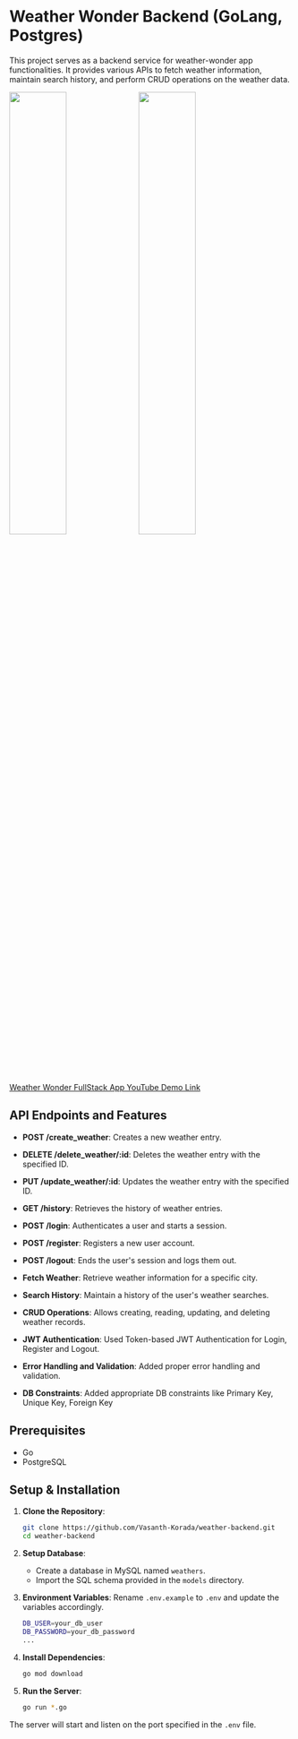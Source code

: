# Weather Wonder Backend (GoLang, Postgres)

This project serves as a backend service for weather-wonder app functionalities. It provides various APIs to fetch weather information, maintain search history, and perform CRUD operations on the weather data.

<img width="45%" src="https://github.com/Vasanth-Korada/weather-app-frontend/assets/50695446/d5e774fa-38f1-4b7e-9cc5-e1ff1282a228">
<img width="45%" src="https://github.com/Vasanth-Korada/weather-app-frontend/assets/50695446/b81da453-eb96-4ca2-a0b4-04fa1a5abefd">

[Weather Wonder FullStack App YouTube Demo Link](https://youtu.be/df1Wx9Bwt10)

## API Endpoints and Features

- **POST /create_weather**: Creates a new weather entry.
- **DELETE /delete_weather/:id**: Deletes the weather entry with the specified ID.
- **PUT /update_weather/:id**: Updates the weather entry with the specified ID.
- **GET /history**: Retrieves the history of weather entries.
- **POST /login**: Authenticates a user and starts a session.
- **POST /register**: Registers a new user account.
- **POST /logout**: Ends the user's session and logs them out.

- **Fetch Weather**: Retrieve weather information for a specific city.
- **Search History**: Maintain a history of the user's weather searches.
- **CRUD Operations**: Allows creating, reading, updating, and deleting weather records.
- **JWT Authentication**: Used Token-based JWT Authentication for Login, Register and Logout.
- **Error Handling and Validation**: Added proper error handling and validation.
- **DB Constraints**: Added appropriate DB constraints like Primary Key, Unique Key, Foreign Key

## Prerequisites

- Go 
- PostgreSQL

## Setup & Installation

1. **Clone the Repository**:
    ```bash
    git clone https://github.com/Vasanth-Korada/weather-backend.git
    cd weather-backend
    ```

2. **Setup Database**:
    - Create a database in MySQL named `weathers`.
    - Import the SQL schema provided in the `models` directory.

3. **Environment Variables**: 
    Rename `.env.example` to `.env` and update the variables accordingly.
    ```bash
    DB_USER=your_db_user
    DB_PASSWORD=your_db_password
    ...
    ```

4. **Install Dependencies**:
    ```bash
    go mod download
    ```

5. **Run the Server**:
    ```bash
    go run *.go
    ```

The server will start and listen on the port specified in the `.env` file.
